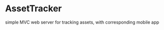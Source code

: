 AssetTracker
============

simple MVC web server for tracking assets, with corresponding mobile app
